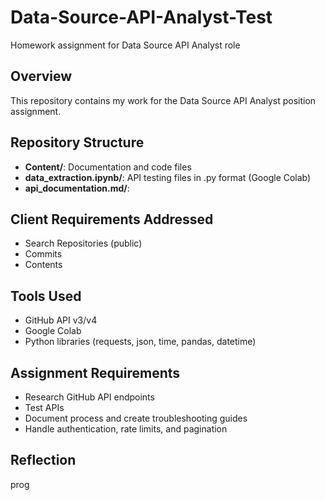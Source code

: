 # Data-Source-API-Analyst-Test
Homework assignment for Data Source API Analyst role

## Overview
This repository contains my work for the Data Source API Analyst position assignment.

## Repository Structure
- **Content/**: Documentation and code files
- **data_extraction.ipynb/**: API testing files in .py format (Google Colab)
- **api_documentation.md/**: 

## Client Requirements Addressed
- Search Repositories (public)
- Commits
- Contents

## Tools Used
- GitHub API v3/v4
- Google Colab
- Python libraries (requests, json, time, pandas, datetime)

## Assignment Requirements
- Research GitHub API endpoints
- Test APIs  
- Document process and create troubleshooting guides
- Handle authentication, rate limits, and pagination

## Reflection
prog
